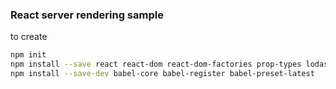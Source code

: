 ### React server rendering sample
to create
```bash
npm init
npm install --save react react-dom react-dom-factories prop-types lodash
npm install --save-dev babel-core babel-register babel-preset-latest
```
